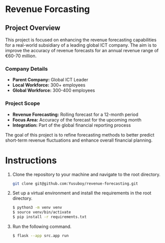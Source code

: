 # Revenue Forcasting
## Project Overview

This project is focused on enhancing the revenue forecasting capabilities for a real-world subsidiary of a leading global ICT company. The aim is to improve the accuracy of revenue forecasts for an annual revenue range of €60-70 million.

### Company Details
- **Parent Company:** Global ICT Leader
- **Local Workforce:** 300+ employees
- **Global Workforce:** 300-400 employees

### Project Scope
- **Revenue Forecasting:** Rolling forecast for a 12-month period
- **Focus Area:** Accuracy of the forecast for the upcoming month
- **Integration:** Part of the global financial reporting process

The goal of this project is to refine forecasting methods to better predict short-term revenue fluctuations and enhance overall financial planning.

# Instructions

1. Clone the repository to your machine and navigate to the root directory.
    ```bash
    git clone git@github.com:Yusuboy/revenue-forecasting.git
    ```

2. Set up a virtual environment and install the requirements in the root directory.
    ```bash
    $ python3 -m venv venv
    $ source venv/bin/activate
    $ pip install -r requirements.txt
    ```

3. Run the following command.
    ```bash
    $ flask --app src.app run
    ```
